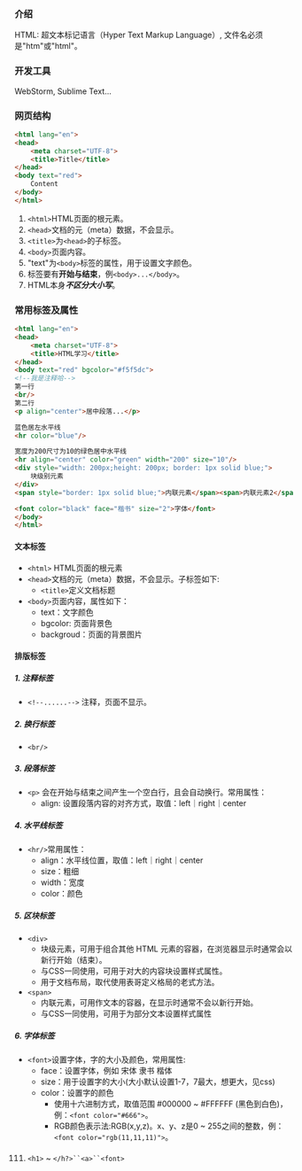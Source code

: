 ### 介绍
HTML: 超文本标记语言（Hyper Text Markup Language）, 文件名必须是"htm"或"html"。

### 开发工具
WebStorm, Sublime Text...

### 网页结构
```html
<html lang="en">
<head>
    <meta charset="UTF-8">
    <title>Title</title>
</head>
<body text="red">
    Content
</body>
</html>
```
1. `<html>`HTML页面的根元素。
2. `<head>`文档的元（meta）数据，不会显示。
3. `<title>`为`<head>`的子标签。
4. `<body>`页面内容。
5. "text"为`<body>`标签的属性，用于设置文字颜色。
6. 标签要有**开始与结束**，例`<body>...</body>`。
7. HTML本身***不区分大小写***。

### 常用标签及属性
```html
<html lang="en">
<head>
    <meta charset="UTF-8">
    <title>HTML学习</title>
</head>
<body text="red" bgcolor="#f5f5dc">
<!--我是注释哈-->
第一行
<br/>
第二行
<p align="center">居中段落...</p>

蓝色居左水平线
<hr color="blue"/>

宽度为200尺寸为10的绿色居中水平线
<hr align="center" color="green" width="200" size="10"/>
<div style="width: 200px;height: 200px; border: 1px solid blue;">
    块级别元素
</div>
<span style="border: 1px solid blue;">内联元素</span><span>内联元素2</span>

<font color="black" face="楷书" size="2">字体</font>
</body>
</html>
```
#### 文本标签
* `<html>` HTML页面的根元素<br/>
* `<head>`文档的元（meta）数据，不会显示。子标签如下:
     - `<title>`定义文档标题
* `<body>`页面内容，属性如下：
    - text：文字颜色
    - bgcolor: 页面背景色
    - backgroud：页面的背景图片
    
   
#### 排版标签
##### 1. 注释标签
* `<!--......-->` 注释，页面不显示。
##### 2. 换行标签
* `<br/>`
##### 3. 段落标签
* `<p>` 会在开始与结束之间产生一个空白行，且会自动换行。常用属性：
    * align: 设置段落内容的对齐方式，取值：left｜right｜center
##### 4. 水平线标签
* `<hr/>`常用属性：
    - align：水平线位置，取值：left｜right｜center
    - size：粗细
    - width：宽度
    - color：颜色

##### 5. 区块标签
* `<div>`
    - 块级元素，可用于组合其他 HTML 元素的容器，在浏览器显示时通常会以新行开始（结束）。
    - 与CSS一同使用，可用于对大的内容块设置样式属性。
    - 用于文档布局，取代使用表哥定义格局的老式方法。
* `<span>`
    - 内联元素，可用作文本的容器，在显示时通常不会以新行开始。
    - 与CSS一同使用，可用于为部分文本设置样式属性


##### 6. 字体标签
* `<font>`设置字体，字的大小及颜色，常用属性:
    - face：设置字体，例如 宋体 隶书 楷体
    - size：用于设置字的大小(大小默认设置1-7，7最大，想更大，见css)
    - color：设置字的颜色
        - 使用十六进制方式，取值范围 #000000 ~ #FFFFFF (黑色到白色)，例：`<font color="#666">`。
        - RGB颜色表示法:RGB(x,y,z)。x、y、z是0 ~ 255之间的整数，例：`<font color="rgb(11,11,11)">`。

#### 
    
111. `<h1>` ~ `</h?>``<a>``<font>`
   

